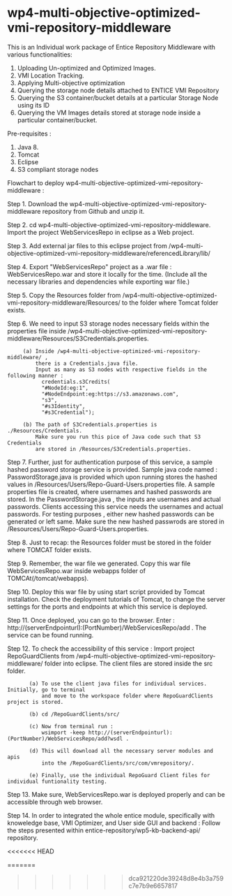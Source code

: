 # wp4-multi-objective-optimized-vmi-repository-middleware
This is an Individual work package of Entice Repository Middleware with various functionalities:

1. Uploading Un-optimized and Optimized Images.
2. VMI Location Tracking.
3. Applying Multi-objective optimization
4. Querying the storage node details attached to ENTICE VMI Repository
5. Querying the S3 container/bucket details at a particular Storage Node using its ID
6. Querying the VM Images details stored at storage node inside a particular container/bucket.


Pre-requisites :

1. Java 8.
2. Tomcat 
3. Eclipse 
4. S3 compliant storage nodes


Flowchart to deploy wp4-multi-objective-optimized-vmi-repository-middleware :

Step 1. Download the wp4-multi-objective-optimized-vmi-repository-middleware repository from Github and unzip it.

Step 2. cd wp4-multi-objective-optimized-vmi-repository-middleware. Import the project WebServicesRepo in eclipse 
        as a Web project.

Step 3. Add external jar files to this eclipse project from 
        /wp4-multi-objective-optimized-vmi-repository-middleware/referencedLibrary/lib/

Step 4. Export "WebServicesRepo" project as a .war file : WebServicesRepo.war and store it locally for the time. 
        (Include all the necessary libraries and dependencies while exporting war file.) 

Step 5. Copy the Resources folder from /wp4-multi-objective-optimized-vmi-repository-middleware/Resources/ 
        to the folder where Tomcat folder exists.

Step 6. We need to input S3 storage nodes necessary fields within the properties file inside 
        /wp4-multi-objective-optimized-vmi-repository-middleware/Resources/S3Credentials.properties. 

	     (a) Inside /wp4-multi-objective-optimized-vmi-repository-middleware/ , 
	         there is a Credentials.java file. 
	         Input as many as S3 nodes with respective fields in the following manner :
		       credentials.s3Credits(
		       "#NodeId:eg:1", 
		       "#NodeEndpoint:eg:https://s3.amazonaws.com", 
		       "s3", 
		       "#s3Identity", 
		       "#s3Credential");

	     (b) The path of S3Credentials.properties is ./Resources/Credentials. 
	     	 Make sure you run this pice of Java code such that S3 Credentials 
	     	 are stored in /Resources/S3Credentials.properties.


Step 7. Further, just for authentication purpose of this service, a sample hashed password storage 
        service is provided. Sample java code named : PasswordStorage.java is provided which upon 
        running stores the hashed values in /Resources/Users/Repo-Guard-Users.properties file. A 
        sample properties file is created, where usernames and hashed passwords are stored. In the 
        PasswordStorage.java , the inputs are usernames and actual passwords. Clients accessing this 
        service needs the usernames and actual passwords. For testing purposes , either new hashed 
        passwords can be generated or left same. Make sure the new hashed passwrods are stored in 
	/Resources/Users/Repo-Guard-Users.properties.


Step 8. Just to recap: the Resources folder must be stored in the folder where TOMCAT folder exists.

Step 9. Remember, the war file we generated. Copy this war file WebServicesRepo.war inside webapps folder 
        of TOMCAt(/tomcat/webapps). 

Step 10. Deploy this war file by using start script provided by Tomcat installation. Check the deployment 
         tutorials of Tomcat, to change the server settings for the ports and endpoints at which this service 
         is deployed. 


Step 11. Once deployed, you can go to the browser. 
	 Enter : http://(serverEndpointurl):(PortNumber)/WebServicesRepo/add . 
         The service can be found running.

Step 12. To check the accessibility of this service : Import project RepoGuardClients from 
         /wp4-multi-objective-optimized-vmi-repository-middleware/ folder into eclipse. 
         The client files are stored inside the src folder.

	       (a) To use the client java files for individual services. Initially, go to terminal 
	           and move to the workspace folder where RepoGuardClients project is stored. 

	       (b) cd /RepoGuardClients/src/

	       (c) Now from terminal run : 
	           wsimport -keep http://(serverEndpointurl):(PortNumber)/WebServicesRepo/add?wsdl .

	       (d) This will download all the necessary server modules and apis 
	           into the /RepoGuardClients/src/com/vmrepository/.

	       (e) Finally, use the individual RepoGuard Client files for individual funtionality testing.

Step 13. Make sure, WebServicesRepo.war is deployed properly and can be accessible through web browser.

Step 14. In order to integrated the whole entice module, specifically with knoweledge base, VMI Optimizer, 
         and User side GUI and backend : Follow the steps presented within entice-repository/wp5-kb-backend-api/
         repository.



<<<<<<< HEAD

=======
>>>>>>> dca921220de39248d8e4b3a759c7e7b9e6657817
